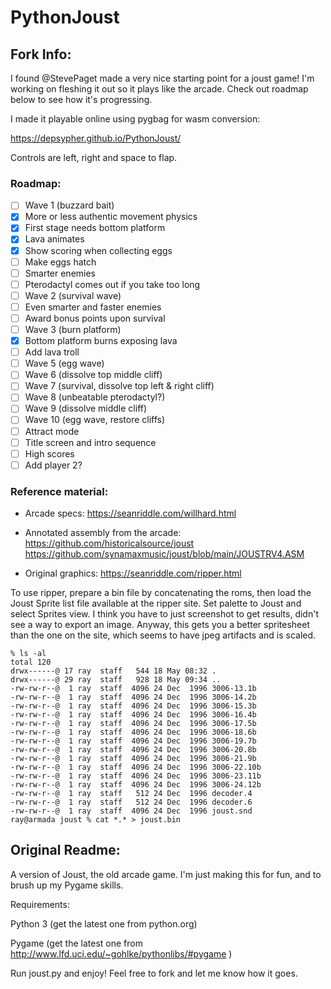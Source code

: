 PythonJoust
===========

## Fork Info:
I found @StevePaget made a very nice starting point for a joust game! I'm working on fleshing it out so it plays like the arcade. Check out roadmap below to see how it's progressing.

I made it playable online using pygbag for wasm conversion:

https://depsypher.github.io/PythonJoust/

Controls are left, right and space to flap.

### Roadmap:
- [ ] Wave 1 (buzzard bait)
- [x] More or less authentic movement physics
- [x] First stage needs bottom platform
- [x] Lava animates
- [x] Show scoring when collecting eggs
- [ ] Make eggs hatch
- [ ] Smarter enemies
- [ ] Pterodactyl comes out if you take too long
- [ ] Wave 2 (survival wave)
- [ ] Even smarter and faster enemies
- [ ] Award bonus points upon survival
- [ ] Wave 3 (burn platform)
- [x] Bottom platform burns exposing lava
- [ ] Add lava troll
- [ ] Wave 5 (egg wave)
- [ ] Wave 6 (dissolve top middle cliff)
- [ ] Wave 7 (survival, dissolve top left & right cliff)
- [ ] Wave 8 (unbeatable pterodactyl?)
- [ ] Wave 9 (dissolve middle cliff)
- [ ] Wave 10 (egg wave, restore cliffs)
- [ ] Attract mode
- [ ] Title screen and intro sequence
- [ ] High scores
- [ ] Add player 2?

### Reference material:
* Arcade specs: https://seanriddle.com/willhard.html

* Annotated assembly from the arcade:
https://github.com/historicalsource/joust
https://github.com/synamaxmusic/joust/blob/main/JOUSTRV4.ASM


* Original graphics:
https://seanriddle.com/ripper.html

To use ripper, prepare a bin file by concatenating the roms, then load the Joust Sprite list file available at the ripper site. Set palette to Joust and select Sprites view. I think you have to just screenshot to get results, didn't see a way to export an image. Anyway, this gets you a better spritesheet than the one on the site, which seems to have jpeg artifacts and is scaled. 
```
% ls -al
total 120
drwx------@ 17 ray  staff   544 18 May 08:32 .
drwx------@ 29 ray  staff   928 18 May 09:34 ..
-rw-rw-r--@  1 ray  staff  4096 24 Dec  1996 3006-13.1b
-rw-rw-r--@  1 ray  staff  4096 24 Dec  1996 3006-14.2b
-rw-rw-r--@  1 ray  staff  4096 24 Dec  1996 3006-15.3b
-rw-rw-r--@  1 ray  staff  4096 24 Dec  1996 3006-16.4b
-rw-rw-r--@  1 ray  staff  4096 24 Dec  1996 3006-17.5b
-rw-rw-r--@  1 ray  staff  4096 24 Dec  1996 3006-18.6b
-rw-rw-r--@  1 ray  staff  4096 24 Dec  1996 3006-19.7b
-rw-rw-r--@  1 ray  staff  4096 24 Dec  1996 3006-20.8b
-rw-rw-r--@  1 ray  staff  4096 24 Dec  1996 3006-21.9b
-rw-rw-r--@  1 ray  staff  4096 24 Dec  1996 3006-22.10b
-rw-rw-r--@  1 ray  staff  4096 24 Dec  1996 3006-23.11b
-rw-rw-r--@  1 ray  staff  4096 24 Dec  1996 3006-24.12b
-rw-rw-r--@  1 ray  staff   512 24 Dec  1996 decoder.4
-rw-rw-r--@  1 ray  staff   512 24 Dec  1996 decoder.6
-rw-rw-r--@  1 ray  staff  4096 24 Dec  1996 joust.snd
ray@armada joust % cat *.* > joust.bin
```


## Original Readme:
A version of Joust, the old arcade game. I'm just making this for fun, and to brush up my Pygame skills.

Requirements:

Python 3 (get the latest one from python.org)

Pygame (get the latest one from http://www.lfd.uci.edu/~gohlke/pythonlibs/#pygame )

Run joust.py and enjoy!
Feel free to fork and let me know how it goes.

